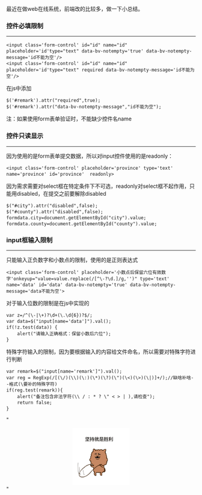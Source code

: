 
最近在做web在线系统，前端改的比较多，做一下小总结。
   
### 控件必填限制
---

	<input class='form-control' id="id" name="id" placeholder='id'type="text" data-bv-notempty='true' data-bv-notempty-message='id不能为空'/>
	<input class='form-control' id="id" name="id" placeholder='id'type="text" required data-bv-notempty-message='id不能为空'/>

在js中添加

	$('#remark').attr("required",true);
	$('#remark').attr("data-bv-notempty-message","id不能为空");

注：如果使用form表单验证时，不能缺少控件名name

### 控件只读显示
---    

因为使用的是form表单提交数据，所以对input控件使用的是readonly：

	<input class='form-control' placeholder='province' type='text' name='province' id='province'  readonly>

因为需求需要对select框在特定条件下不可选，readonly对select框不起作用，只能用disabled，在提交之前要解除disabled

	$("#city").attr("disabled",false);
    $("#county").attr("disabled",false);
	formdata.city=document.getElementById("city").value;
    formdata.county=document.getElementById("county").value;

### input框输入限制
---

只能输入正负数字和小数点的限制，使用的是正则表达式

	<input class='form-control' placeholder='小数点后保留六位有效数字'onkeyup="value=value.replace(/[^\-?\d.]/g,'')" type='text' name='data' id='data' data-bv-notempty='true' data-bv-notempty-message='data不能为空'>

对于输入位数的限制是在js中实现的

	var z=/^(\-|\+)?\d+(\.\d{6})?$/;
	var data=$("input[name='data']").val();
	if(!z.test(data)) {
		alert("请输入正确格式：保留小数后六位");
	}

特殊字符输入的限制，因为要根据输入的内容给文件命名，所以需要对特殊字符进行判断

	var remark=$("input[name='remark']").val();
	var reg = RegExp(/[(\/)(\\)(\:)(\*)(\?)(\")(\<)(\>)(\|)]+/);//缺啥补啥--格式(\要补的特殊字符)
	if(reg.test(remark)){
		alert("备注包含非法字符(\\ / : * ? \" < > | ),请检查");
		return false;
	}


"<div align=center><img width = '150' height ='150' src ='https://raw.githubusercontent.com/Abamboo/texture/master/_posts/image/0426.gif'/></div>"
